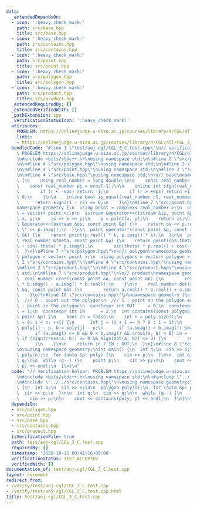 ```yaml
---
data:
  _extendedDependsOn:
  - icon: ':heavy_check_mark:'
    path: src/base.hpp
    title: src/base.hpp
  - icon: ':heavy_check_mark:'
    path: src/contains.hpp
    title: src/contains.hpp
  - icon: ':heavy_check_mark:'
    path: src/point.hpp
    title: src/point.hpp
  - icon: ':heavy_check_mark:'
    path: src/polygon.hpp
    title: src/polygon.hpp
  - icon: ':heavy_check_mark:'
    path: src/product.hpp
    title: src/product.hpp
  _extendedRequiredBy: []
  _extendedVerifiedWith: []
  _pathExtension: cpp
  _verificationStatusIcon: ':heavy_check_mark:'
  attributes:
    PROBLEM: https://onlinejudge.u-aizu.ac.jp/courses/library/4/CGL/all/CGL_3_C
    links:
    - https://onlinejudge.u-aizu.ac.jp/courses/library/4/CGL/all/CGL_3_C
  bundledCode: "#line 1 \"test/aoj-cgl/CGL_3_C.test.cpp\"\n// verification-helper:\
    \ PROBLEM https://onlinejudge.u-aizu.ac.jp/courses/library/4/CGL/all/CGL_3_C\n\
    \n#include <bits/stdc++.h>\nusing namespace std;\n\n#line 2 \"src/polygon.hpp\"\
    \n\n#line 4 \"src/polygon.hpp\"\nusing namespace std;\n\n#line 2 \"src/point.hpp\"\
    \n\n#line 4 \"src/point.hpp\"\nusing namespace std;\n\n#line 2 \"src/base.hpp\"\
    \n\n#line 4 \"src/base.hpp\"\nusing namespace std;\n\n// base\nnamespace geometry\
    \ {\n    using real_number = long double;\n\n    const real_number eps = 1e-8;\n\
    \    const real_number pi = acos(-1);\n\n    inline int sign(real_number r) {\n\
    \        if (r < -eps) return -1;\n        if (r > +eps) return +1;\n        return\
    \ 0;\n    }\n\n    inline bool is_equal(real_number r1, real_number r2) {\n  \
    \      return sign(r1 - r2) == 0;\n    }\n}\n#line 7 \"src/point.hpp\"\n\n// point\n\
    namespace geometry {\n  using point = complex< real_number >;\n  using points\
    \ = vector< point >;\n\n  istream &operator>>(istream &is, point &p) {\n    real_number\
    \ x, y;\n    is >> x >> y;\n    p = point(x, y);\n    return is;\n  }\n\n  ostream\
    \ &operator<<(ostream &os, const point &p) {\n    return os << p.real() << \"\
    \ \" << p.imag();\n  }\n\n  point operator*(const point &p, const real_number\
    \ &k) {\n    return point(p.real() * k, p.imag() * k);\n  }\n\n  point rotate(const\
    \ real_number &theta, const point &p) {\n    return point(cos(theta) * p.real()\
    \ + sin(-theta) * p.imag(),\n        sin(theta) * p.real() + cos(-theta) * p.imag());\n\
    \  }\n}\n#line 7 \"src/polygon.hpp\"\n\n// polygon\nnamespace geometry {\n  using\
    \ polygon = vector< point >;\n  using polygons = vector< polygon >;\n}\n#line\
    \ 2 \"src/contains.hpp\"\n\n#line 4 \"src/contains.hpp\"\nusing namespace std;\n\
    \n#line 2 \"src/product.hpp\"\n\n#line 4 \"src/product.hpp\"\nusing namespace\
    \ std;\n\n#line 7 \"src/product.hpp\"\n\n// product\nnamespace geometry {\n  \
    \  real_number cross(const point &a, const point &b) {\n        return a.real()\
    \ * b.imag() - a.imag() * b.real();\n    }\n\n    real_number dot(const point\
    \ &a, const point &b) {\n        return a.real() * b.real() + a.imag() * b.imag();\n\
    \    }\n}\n#line 10 \"src/contains.hpp\"\n\nnamespace geometry {\n  /// O(N)\n\
    \  /// 0 : point out the polygon\n  /// 1 : point on the polygon edge\n  /// 2\
    \ : point in the polygon\n  constexpr int OUT     = 0;\n  constexpr int ON_EDGE\
    \ = 1;\n  constexpr int IN      = 2;\n  int contains(const polygon &poly, const\
    \ point &p) {\n    bool in = false;\n    int n = poly.size();\n    for (int i\
    \ = 0; i < n; ++i) {\n      int j = (i + 1 == n ? 0 : i + 1);\n      point a =\
    \ poly[i] - p, b = poly[j] - p;\n      if (a.imag() > b.imag()) swap(a, b);\n\
    \      if (a.imag() <= 0 && 0 < b.imag() && cross(a, b) < 0) in = !in;\n     \
    \ if (sign(cross(a, b)) == 0 && sign(dot(a, b)) <= 0) {\n        return ON_EDGE;\n\
    \      }\n    }\n\n    return in ? IN : OUT;\n  }\n}\n#line 8 \"test/aoj-cgl/CGL_3_C.test.cpp\"\
    \n\nusing namespace geometry;\nint main() {\n  int n;\n  cin >> n;\n\n  polygon\
    \ poly(n);\n  for (auto &p: poly) {\n    cin >> p;\n  }\n\n  int q;\n  cin >>\
    \ q;\n\n  while (q--) {\n    point p;\n    cin >> p;\n\n    cout << contains(poly,\
    \ p) << endl;\n  }\n}\n"
  code: "// verification-helper: PROBLEM https://onlinejudge.u-aizu.ac.jp/courses/library/4/CGL/all/CGL_3_C\n\
    \n#include <bits/stdc++.h>\nusing namespace std;\n\n#include \"../../src/polygon.hpp\"\
    \n#include \"../../src/contains.hpp\"\n\nusing namespace geometry;\nint main()\
    \ {\n  int n;\n  cin >> n;\n\n  polygon poly(n);\n  for (auto &p: poly) {\n  \
    \  cin >> p;\n  }\n\n  int q;\n  cin >> q;\n\n  while (q--) {\n    point p;\n\
    \    cin >> p;\n\n    cout << contains(poly, p) << endl;\n  }\n}\n"
  dependsOn:
  - src/polygon.hpp
  - src/point.hpp
  - src/base.hpp
  - src/contains.hpp
  - src/product.hpp
  isVerificationFile: true
  path: test/aoj-cgl/CGL_3_C.test.cpp
  requiredBy: []
  timestamp: '2020-10-15 00:41:16+09:00'
  verificationStatus: TEST_ACCEPTED
  verifiedWith: []
documentation_of: test/aoj-cgl/CGL_3_C.test.cpp
layout: document
redirect_from:
- /verify/test/aoj-cgl/CGL_3_C.test.cpp
- /verify/test/aoj-cgl/CGL_3_C.test.cpp.html
title: test/aoj-cgl/CGL_3_C.test.cpp
---
```

